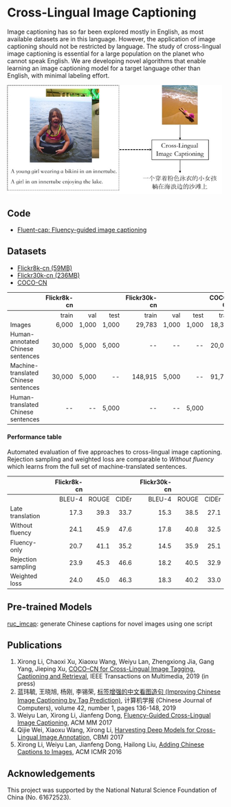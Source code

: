 # Cross-Lingual Image Captioning

Image captioning has so far been explored mostly in English, as most available datasets are in this language. However, the application of image captioning should not be restricted by language. The study of cross-lingual image captioning is essential for a large population on the planet who cannot speak English. We are developing novel algorithms that enable learning an image captioning model for a target language other than English, with minimal labeling effort.

<img src="conceptual.jpg" alt="cross-lingual image captioning" width="500">


## Code

* [Fluent-cap: Fluency-guided image captioning](https://github.com/weiyuk/fluent-cap)

## Datasets

* [Flickr8k-cn (59MB)](http://lixirong.net/data/mm2017/flickr8k-cn.tar.gz)
* [Flickr30k-cn (236MB)](http://lixirong.net/data/mm2017/flickr30k-cn.tar.gz)
* [COCO-CN](https://github.com/li-xirong/coco-cn/)

|  | Flickr8k-cn |||  Flickr30k-cn ||| COCO-CN ||| 
|:--- | -----:| -----:| -----:| -----:| -----:| -----:| -----:| -----:| -----:|
|        | train| val | test | train | val | test | train | val | test |
| Images | 6,000 | 1,000 | 1,000| 29,783 | 1,000 | 1,000| 18,341 | 1,000  | 1,000 |
| Human-annotated <br/> Chinese sentences      | 30,000 | 5,000 | 5,000 |  -- | -- |  --  |  20,065 | 1,100 |  1,053  |
| Machine-translated <br/> Chinese sentences | 30,000 | 5,000 | -- | 148,915 | 5,000 | -- | 91,758 | 5,004 | 5,001 | 
| Human-translated <br/> Chinese sentences   | --     | --    | 5,000 |  -- | -- | 5,000| -- | -- | 5,000|

#### Performance table

Automated evaluation of five approaches to cross-lingual image captioning. Rejection sampling and weighted loss are comparable to *Without fluency* which learns from the full set of machine-translated sentences.

|  | Flickr8k-cn |||  Flickr30k-cn |||
|:--- | -----:| -----:| -----:| -----:| -----:| -----:|
|        | BLEU-4| ROUGE | CIDEr | BLEU-4| ROUGE | CIDEr
| Late translation  | 17.3 | 39.3 | 33.7 | 15.3 | 38.5 | 27.1 |
| Without fluency   | 24.1 | 45.9 | 47.6 | 17.8 | 40.8 | 32.5 |
| Fluency-only      | 20.7 | 41.1 | 35.2 | 14.5 | 35.9 | 25.1 |
| Rejection sampling| 23.9 | 45.3 | 46.6 | 18.2 | 40.5 | 32.9 |
| Weighted loss     | 24.0 | 45.0 | 46.3 | 18.3 | 40.2 | 33.0 |


## Pre-trained Models

[ruc_imcap](pretrained): generate Chinese captions for novel images using one script

## Publications

1. Xirong Li, Chaoxi Xu, Xiaoxu Wang, Weiyu Lan, Zhengxiong Jia, Gang Yang, Jieping Xu, [COCO-CN for Cross-Lingual Image Tagging, Captioning and Retrieval](https://github.com/li-xirong/coco-cn), IEEE Transactions on Multimedia, 2019 (in press)
2. 蓝玮毓, 王晓旭, 杨刚, 李锡荣, [标签增强的中文看图造句 (Improving Chinese Image Captioning by Tag Prediction)](http://cjc.ict.ac.cn/online/onlinepaper/lwy-201916191641.pdf), 计算机学报 (Chinese Journal of Computers), volume 42, number 1, pages 136-148, 2019
3. Weiyu Lan, Xirong Li, Jianfeng Dong, [Fluency-Guided Cross-Lingual Image Captioning](https://doi.org/10.1145/3123266.3123366), ACM MM 2017
4. Qijie Wei, Xiaoxu Wang, Xirong Li, [Harvesting Deep Models for Cross-Lingual Image Annotation](https://doi.org/10.1145/3095713.3095751), CBMI 2017
5. Xirong Li, Weiyu Lan, Jianfeng Dong, Hailong Liu, [Adding Chinese Captions to Images](https://doi.org/10.1145/2911996.2912049), ACM ICMR 2016

## Acknowledgements

This project was supported by the National Natural Science Foundation of China (No. 61672523).
